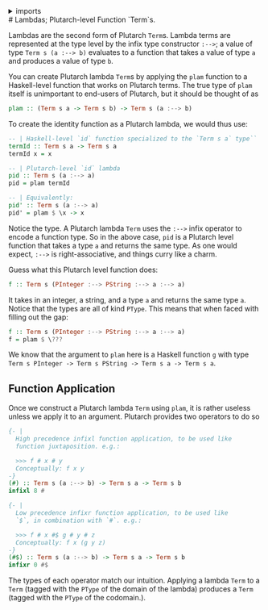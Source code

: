 <details>
<summary> imports </summary>
<p>

```haskell
{-# LANGUAGE OverloadedStrings #-}
module Plutarch.Docs.PlutarchLambdas (pid, pid') where 
import Plutarch.Prelude
```

</p>
</details>
# Lambdas; Plutarch-level Function `Term`s.

Lambdas are the second form of Plutarch `Term`s. Lambda terms are represented at the type level by the infix type constructor `:-->`; a value of type `Term s (a :--> b)` evaluates to a function that takes a value of type `a` and produces a value of type `b`.

You can create Plutarch lambda `Term`s by applying the `plam` function to a Haskell-level function that works on Plutarch terms. The true type of `plam` itself is unimportant to end-users of Plutarch, but it should be thought of as

```hs
plam :: (Term s a -> Term s b) -> Term s (a :--> b)
```

To create the identity function as a Plutarch lambda, we would thus use:

```haskell
-- | Haskell-level `id` function specialized to the `Term s a` type``
termId :: Term s a -> Term s a
termId x = x

-- | Plutarch-level `id` lambda
pid :: Term s (a :--> a)
pid = plam termId

-- | Equivalently:
pid' :: Term s (a :--> a)
pid' = plam $ \x -> x
```

Notice the type. A Plutarch lambda `Term` uses the `:-->` infix operator to encode a function type. So in the above case, `pid` is a Plutarch level function that takes a type `a` and returns the same type. As one would expect, `:-->` is right-associative, and things curry like a charm.

Guess what this Plutarch level function does:

```hs
f :: Term s (PInteger :--> PString :--> a :--> a)
```

It takes in an integer, a string, and a type `a` and returns the same type `a`. Notice that the types are all of kind `PType`. This means that when faced with filling out the gap:

```hs
f :: Term s (PInteger :--> PString :--> a :--> a)
f = plam $ \???
```

We know that the argument to `plam` here is a Haskell function `g` with type `Term s PInteger -> Term s PString -> Term s a -> Term s a`.

## Function Application

Once we construct a Plutarch lambda `Term` using `plam`, it is rather useless unless we apply it to an argument. Plutarch provides two operators to do so

```hs
{- |
  High precedence infixl function application, to be used like
  function juxtaposition. e.g.:

  >>> f # x # y
  Conceptually: f x y
-}
(#) :: Term s (a :--> b) -> Term s a -> Term s b
infixl 8 #

{- |
  Low precedence infixr function application, to be used like
  `$`, in combination with `#`. e.g.:

  >>> f # x #$ g # y # z
  Conceptually: f x (g y z)
-}
(#$) :: Term s (a :--> b) -> Term s a -> Term s b
infixr 0 #$
```

The types of each operator match our intuition. Applying a lambda `Term` to a `Term` (tagged with the `PType` of the domain of the lambda) produces a `Term` (tagged with the `PType` of the codomain.).
